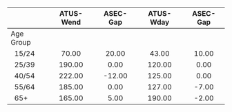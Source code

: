 
|                      |    ATUS-Wend |     ASEC-Gap |    ATUS-Wday |     ASEC-Gap |
| -------------------- | :----------: | :----------: | :----------: | :----------: |
| Age Group            |              |              |              |              |
| &nbsp;&nbsp;15/24    |        70.00 |        20.00 |        43.00 |        10.00 |
| &nbsp;&nbsp;25/39    |       190.00 |         0.00 |       120.00 |         0.00 |
| &nbsp;&nbsp;40/54    |       222.00 |       -12.00 |       125.00 |         0.00 |
| &nbsp;&nbsp;55/64    |       185.00 |         0.00 |       127.00 |        -7.00 |
| &nbsp;&nbsp;65+      |       165.00 |         5.00 |       190.00 |        -2.00 |

